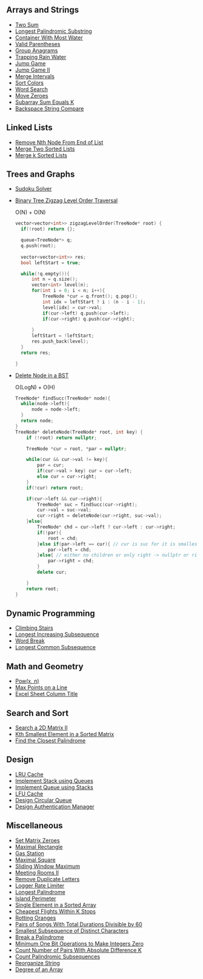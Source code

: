 ## Arrays and Strings
- [Two Sum](https://leetcode.com/problems/two-sum/)
- [Longest Palindromic Substring](https://leetcode.com/problems/longest-palindromic-substring/)
- [Container With Most Water](https://leetcode.com/problems/container-with-most-water/)
- [Valid Parentheses](https://leetcode.com/problems/valid-parentheses/)
- [Group Anagrams](https://leetcode.com/problems/group-anagrams/)
- [Trapping Rain Water](https://leetcode.com/problems/trapping-rain-water/)
- [Jump Game](https://leetcode.com/problems/jump-game/)
- [Jump Game II](https://leetcode.com/problems/jump-game-ii/)
- [Merge Intervals](https://leetcode.com/problems/merge-intervals/)
- [Sort Colors](https://leetcode.com/problems/sort-colors/)
- [Word Search](https://leetcode.com/problems/word-search/)
- [Move Zeroes](https://leetcode.com/problems/move-zeroes/)
- [Subarray Sum Equals K](https://leetcode.com/problems/subarray-sum-equals-k/)
- [Backspace String Compare](https://leetcode.com/problems/backspace-string-compare/)

## Linked Lists
- [Remove Nth Node From End of List](https://leetcode.com/problems/remove-nth-node-from-end-of-list/)
- [Merge Two Sorted Lists](https://leetcode.com/problems/merge-two-sorted-lists/)
- [Merge k Sorted Lists](https://leetcode.com/problems/merge-k-sorted-lists/)

## Trees and Graphs
- [Sudoku Solver](https://leetcode.com/problems/sudoku-solver/)
- [Binary Tree Zigzag Level Order Traversal](https://leetcode.com/problems/binary-tree-zigzag-level-order-traversal/)
  
  O(N) + O(N)
  ```cpp
  vector<vector<int>> zigzagLevelOrder(TreeNode* root) {
    if(!root) return {};

    queue<TreeNode*> q;
    q.push(root);
    
    vector<vector<int>> res;
    bool leftStart = true;

    while(!q.empty()){
        int n = q.size();
        vector<int> level(n);
        for(int i = 0; i < n; i++){
            TreeNode *cur = q.front(); q.pop();
            int idx = leftStart ? i : (n - i - 1);
            level[idx] = cur->val;
            if(cur->left) q.push(cur->left);
            if(cur->right) q.push(cur->right);
            
        }
        leftStart = !leftStart;
        res.push_back(level);
    }
    return res;

  } 
  ```
  
- [Delete Node in a BST](https://leetcode.com/problems/delete-node-in-a-bst/)

  O(LogN) + O(H)
  ```cpp
  TreeNode* findSucc(TreeNode* node){
    while(node->left){
        node = node->left;
    }
    return node;
  }
  TreeNode* deleteNode(TreeNode* root, int key) {
      if (!root) return nullptr;
  
      TreeNode *cur = root, *par = nullptr;
  
      while(cur && cur->val != key){
          par = cur;
          if(cur->val > key) cur = cur->left;
          else cur = cur->right;
      } 
      if(!cur) return root;
  
      if(cur->left && cur->right){
          TreeNode* suc = findSucc(cur->right);
          cur->val = suc->val;
          cur->right = deleteNode(cur->right, suc->val);
      }else{
          TreeNode* chd = cur->left ? cur->left : cur->right;
          if(!par){
              root = chd;
          }else if(par->left == cur){ // cur is suc for it is smallest child
              par->left = chd;
          }else{ // either no children or only right -> nullptr or right child
              par->right = chd; 
          }
          delete cur;
  
      }
      return root;
  }
  ```

## Dynamic Programming
- [Climbing Stairs](https://leetcode.com/problems/climbing-stairs/)
- [Longest Increasing Subsequence](https://leetcode.com/problems/longest-increasing-subsequence/)
- [Word Break](https://leetcode.com/problems/word-break/)
- [Longest Common Subsequence](https://leetcode.com/problems/longest-common-subsequence/)

## Math and Geometry
- [Pow(x, n)](https://leetcode.com/problems/powx-n/)
- [Max Points on a Line](https://leetcode.com/problems/max-points-on-a-line/)
- [Excel Sheet Column Title](https://leetcode.com/problems/excel-sheet-column-title/)

## Search and Sort
- [Search a 2D Matrix II](https://leetcode.com/problems/search-a-2d-matrix-ii/)
- [Kth Smallest Element in a Sorted Matrix](https://leetcode.com/problems/kth-smallest-element-in-a-sorted-matrix/)
- [Find the Closest Palindrome](https://leetcode.com/problems/find-the-closest-palindrome/)

## Design
- [LRU Cache](https://leetcode.com/problems/lru-cache/)
- [Implement Stack using Queues](https://leetcode.com/problems/implement-stack-using-queues/)
- [Implement Queue using Stacks](https://leetcode.com/problems/implement-queue-using-stacks/)
- [LFU Cache](https://leetcode.com/problems/lfu-cache/)
- [Design Circular Queue](https://leetcode.com/problems/design-circular-queue/)
- [Design Authentication Manager](https://leetcode.com/problems/design-authentication-manager/)

## Miscellaneous
- [Set Matrix Zeroes](https://leetcode.com/problems/set-matrix-zeroes/)
- [Maximal Rectangle](https://leetcode.com/problems/maximal-rectangle/)
- [Gas Station](https://leetcode.com/problems/gas-station/)
- [Maximal Square](https://leetcode.com/problems/maximal-square/)
- [Sliding Window Maximum](https://leetcode.com/problems/sliding-window-maximum/)
- [Meeting Rooms II](https://leetcode.com/problems/meeting-rooms-ii/)
- [Remove Duplicate Letters](https://leetcode.com/problems/remove-duplicate-letters/)
- [Logger Rate Limiter](https://leetcode.com/problems/logger-rate-limiter/)
- [Longest Palindrome](https://leetcode.com/problems/longest-palindrome/)
- [Island Perimeter](https://leetcode.com/problems/island-perimeter/)
- [Single Element in a Sorted Array](https://leetcode.com/problems/single-element-in-a-sorted-array/)
- [Cheapest Flights Within K Stops](https://leetcode.com/problems/cheapest-flights-within-k-stops/)
- [Rotting Oranges](https://leetcode.com/problems/rotting-oranges/)
- [Pairs of Songs With Total Durations Divisible by 60](https://leetcode.com/problems/pairs-of-songs-with-total-durations-divisible-by-60/)
- [Smallest Subsequence of Distinct Characters](https://leetcode.com/problems/smallest-subsequence-of-distinct-characters/)
- [Break a Palindrome](https://leetcode.com/problems/break-a-palindrome/)
- [Minimum One Bit Operations to Make Integers Zero](https://leetcode.com/problems/minimum-one-bit-operations-to-make-integers-zero/)
- [Count Number of Pairs With Absolute Difference K](https://leetcode.com/problems/count-number-of-pairs-with-absolute-difference-k/)
- [Count Palindromic Subsequences](https://leetcode.com/problems/count-palindromic-subsequences/)
- [Reorganize String](https://leetcode.com/problems/reorganize-string/)
- [Degree of an Array](https://leetcode.com/problems/degree-of-an-array/)
